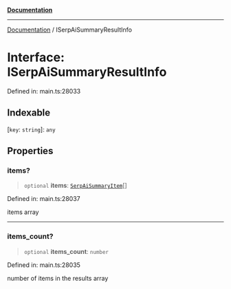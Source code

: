 [**Documentation**](../README.md)

***

[Documentation](../README.md) / ISerpAiSummaryResultInfo

# Interface: ISerpAiSummaryResultInfo

Defined in: main.ts:28033

## Indexable

\[`key`: `string`\]: `any`

## Properties

### items?

> `optional` **items**: [`SerpAiSummaryItem`](../classes/SerpAiSummaryItem.md)[]

Defined in: main.ts:28037

items array

***

### items\_count?

> `optional` **items\_count**: `number`

Defined in: main.ts:28035

number of items in the results array
